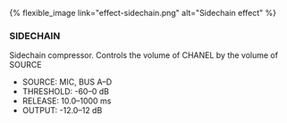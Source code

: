 ---
---

{% flexible_image link="effect-sidechain.png" alt="Sidechain effect" %}

### SIDECHAIN
Sidechain compressor. Controls the volume of CHANEL by the volume of SOURCE

* SOURCE: MIC, BUS A–D
* THRESHOLD: -60–0 dB
* RELEASE: 10.0–1000 ms
* OUTPUT: -12.0–12 dB
